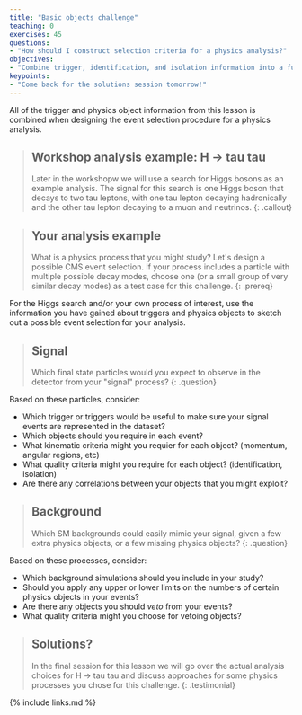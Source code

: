 ```yaml
---
title: "Basic objects challenge"
teaching: 0
exercises: 45
questions:
- "How should I construct selection criteria for a physics analysis?"
objectives:
- "Combine trigger, identification, and isolation information into a full selection for a specific physics process."
keypoints:
- "Come back for the solutions session tomorrow!"
---
```


All of the trigger and physics object information from this lesson is combined when designing the event selection procedure for a physics analysis.

> ## Workshop analysis example: H -> tau tau
> Later in the workshopw we will use a search for Higgs bosons as an example analysis. The signal for this search is one Higgs boson that decays to two tau leptons, with one tau lepton decaying hadronically and the other tau lepton decaying to a muon and neutrinos.
{: .callout}

> ## Your analysis example
> What is a physics process that you might study? Let's design a possible CMS event selection. If your process includes a particle with multiple possible decay modes, choose one (or a small group of very similar decay modes) as a test case for this challenge. 
{: .prereq}

For the Higgs search and/or your own process of interest, use the information you have gained about triggers and physics objects to sketch out a possible event selection for your analysis.

> ## Signal
> Which final state particles would you expect to observe in the detector from your "signal" process?
{: .question}

Based on these particles, consider:
 * Which trigger or triggers would be useful to make sure your signal events are represented in the dataset? 
 * Which objects should you require in each event?
 * What kinematic criteria might you requier for each object? (momentum, angular regions, etc)
 * What quality criteria might you require for each object? (identification, isolation)
 * Are there any correlations between your objects that you might exploit?

> ## Background
> Which SM backgrounds could easily mimic your signal, given a few extra physics objects, or a few missing physics objects?
{: .question}

Based on these processes, consider:
 * Which background simulations should you include in your study? 
 * Should you apply any upper or lower limits on the numbers of certain physics objects in your events?
 * Are there any objects you should *veto* from your events?
 * What quality criteria might you choose for vetoing objects?

>## Solutions? 
>In the final session for this lesson we will go over the actual analysis choices for H -> tau tau and discuss approaches for some physics processes you chose for this challenge.
{: .testimonial}

{% include links.md %}
